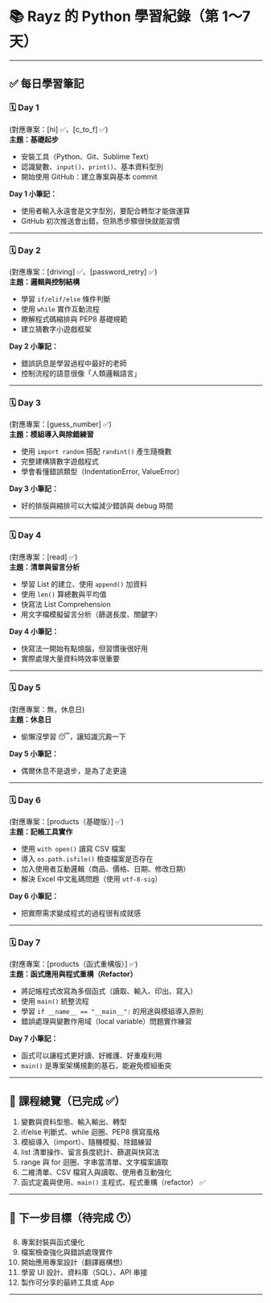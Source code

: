 # 📚 Rayz 的 Python 學習紀錄（第 1～7 天）

---

## ✅ 每日學習筆記

### 🗓 Day 1 
(對應專案：[hi] ✅、[c_to_f] ✅)  
**主題：基礎起步**  
- 安裝工具（Python、Git、Sublime Text）  
- 認識變數、`input()`、`print()`、基本資料型別  
- 開始使用 GitHub：建立專案與基本 commit  

**Day 1 小筆記：**  
- 使用者輸入永遠會是文字型別，要配合轉型才能做運算  
- GitHub 初次推送會出錯，但熟悉步驟很快就能習慣  

---

### 🗓 Day 2  
(對應專案：[driving] ✅、[password_retry] ✅)  
**主題：邏輯與控制結構**  
- 學習 `if/elif/else` 條件判斷  
- 使用 `while` 實作互動流程  
- 瞭解程式碼縮排與 PEP8 基礎規範  
- 建立猜數字小遊戲框架  

**Day 2 小筆記：**  
- 錯誤訊息是學習過程中最好的老師  
- 控制流程的語意很像「人類邏輯語言」  

---

### 🗓 Day 3  
(對應專案：[guess_number] ✅)  
**主題：模組導入與除錯練習**  
- 使用 `import random` 搭配 `randint()` 產生隨機數  
- 完整建構猜數字遊戲程式  
- 學會看懂錯誤類型（IndentationError, ValueError）  

**Day 3 小筆記：**  
- 好的排版與縮排可以大幅減少錯誤與 debug 時間  

---

### 🗓 Day 4  
(對應專案：[read] ✅)  
**主題：清單與留言分析**  
- 學習 List 的建立、使用 `append()` 加資料  
- 使用 `len()` 算總數與平均值  
- 快寫法 List Comprehension  
- 用文字檔模擬留言分析（篩選長度、關鍵字）  

**Day 4 小筆記：**  
- 快寫法一開始有點燒腦，但習慣後很好用  
- 實際處理大量資料時效率很重要  

---

### 🗓 Day 5  
(對應專案：無，休息日)  
**主題：休息日**  
- 偷懶沒學習 😴，讓知識沉澱一下  

**Day 5 小筆記：**  
- 偶爾休息不是退步，是為了走更遠  

---

### 🗓 Day 6  
(對應專案：[products（基礎版）] ✅)  
**主題：記帳工具實作**  
- 使用 `with open()` 讀寫 CSV 檔案  
- 導入 `os.path.isfile()` 檢查檔案是否存在  
- 加入使用者互動邏輯（商品、價格、日期、修改日期）  
- 解決 Excel 中文亂碼問題（使用 `utf-8-sig`）  

**Day 6 小筆記：**  
- 把實際需求變成程式的過程很有成就感  

---

### 🗓 Day 7  
(對應專案：[products（函式重構版）] ✅)  
**主題：函式應用與程式重構（Refactor）**  
- 將記帳程式改寫為多個函式（讀取、輸入、印出、寫入）  
- 使用 `main()` 統整流程  
- 學習 `if __name__ == "__main__":` 的用途與模組導入原則  
- 錯誤處理與變數作用域（local variable）問題實作練習  

**Day 7 小筆記：**  
- 函式可以讓程式更好讀、好維護、好重複利用  
- `main()` 是專案架構規劃的基石，能避免模組衝突  

---

## 🧭 課程總覽（已完成 ✅）

1. 變數與資料型態、輸入輸出、轉型  
2. if/else 判斷式、while 迴圈、PEP8 撰寫風格  
3. 模組導入（import）、隨機模擬、除錯練習  
4. list 清單操作、留言長度統計、篩選與快寫法  
5. range 與 for 迴圈、字串當清單、文字檔案讀取  
6. 二維清單、CSV 檔寫入與讀取、使用者互動強化  
7. 函式定義與使用、`main()` 主程式、程式重構（refactor） ✅  

---

## 🎯 下一步目標（待完成 🕐）

8. 專案封裝與函式優化  
9. 檔案檢查強化與錯誤處理實作  
10. 開始應用專案設計（翻譯器構想）  
11. 學習 UI 設計、資料庫（SQL）、API 串接  
12. 製作可分享的最終工具或 App  

---

